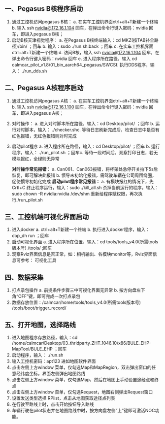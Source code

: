 ## 一、Pegasus B核程序启动
1. 通过工控机访问pegasus B核：
   a. 在实车工控机界面ctrl+alt+T新建一个终端
   b. 输入 ssh nvidia@172.16.1.104 回车，在弹出命令行键入密码：nvidia 回车，即进入pegasus B核；
2. 启动B核天津视觉程序：
   a. 在Pegasus B核终端输入：cd MKZ(按TAB补全路径)/bin/ ；回车
   b. 输入：sudo ./run.sh.back ；回车
   c. 在实车工控机界面ctrl+alt+T新建一个终端
   d. 访问B核，输入 ssh nvidia@172.16.1.104 回车，在弹出命令行键入密码：nvidia 回车
   e. 进入程序所在路径，输入 cd calmcar_pilot_v1.8/01_bin_aarch64_pegasus/SWCSf. 执行DDS程序，输入： ./run_dds.sh
## 二、Pegasus A核程序启动
1. 通过工控机访问pegasus A核：
   a. 在实车工控机界面ctrl+alt+T新建一个终端
   b. 输入 ssh nvidia@172.16.1.100 回车，在弹出命令行键入密码：nvidia 回车，即进入pegasus A核；
2. 对时操作：
   a. 进入对时脚本所在路径，输入：cd Desktop/pilot/ ；回车
   b. 运行对时脚本，输入： ./checker.shc. 等待日志刷新完成后，检查日志中是否有红色报错，无红色报错则对时完成
3. 启动pilot程序
   a. 进入程序所在路径，输入：cd Desktop/pilot/ ；回车
   b. 运行程序，输入： ./run_pilot.sh ；回车c. 等待一段时间后，观察打印日志，若无模块报红，全绿则无异常

   **对时操作常见报错：**
   a. Can061、Can063报错，将杯架处急停开关拍下5s后恢复，即可解决此报错
   b. 惯导未初始化报错，需驾驶车辆在公司周围绕圈，促使惯导初始化完成
   **启动pilot程序常见报错：**
   a. 有模块报红的情况下，先Crtl+C 终止程序运行，输入：sudo ./kill_all.sh 杀掉当前运行的程序，输入：sudo chown -R nvidia:nvidia /dev/shm 重新给程序赋权限，再次执行./run_pilot.sh
## 三、工控机端可视化界面启动
1. 进入docker 
   a. ctrl+alt+T新建一个终端
   b. 执行进入docker程序，输入：cbp_dh run ；回车
2. 启动可视化界面
   a. 进入程序所在位置，输入：cd tools/tools_v4.0(所需tools版本号) /tools/ ;回车
3. 观察Rviz界面信息是否正常，如：相机输出、各模块monitor等，Rviz界面信息可参考： 可视化工具
## 四、数据采集
1. 打点录包操作
   a. 前提条件步骤三中可视化界面无异常
   b. 按方向盘左下角“OFF”键，即可完成一次打点录包
2. 数据存放位置：/calmcar/home/tools/tools_v4.0(所需tools版本号) /tools/boot/trigger_record/
## 五、打开地图，选择路线
1. 进入地图程序存放路径，输入：cd /home/calmcar/Desktop/03_thridparty_ZHT_1046.10/x86/BULE_EHP- MapTool/BULE_EHP ；回车
2. 启动程序，输入： ./run.sh
3. 输入工控机密码：apt123 进如地图软件界面
4. 点击左侧上方window 菜单，仅勾选Map和MapRegion，双击弹出窗口的任意经纬度坐标，界面左侧弹出地图路线
5. 点击左侧上方window 菜单，仅勾选Map，然后在地图上手动设置途经点和终点
6. 点击左侧上方window 菜单，仅勾选Request，地图右侧弹出Request窗口
7. 设置发送类型选择 RPlist，点击从地图获取途径点列表
8. 在行驶至路线上时，点击开始按钮导入路线
9. 车辆行驶在pilot状态并在地图路线中时，按方向盘左侧“上”键即可激活NOC功能。